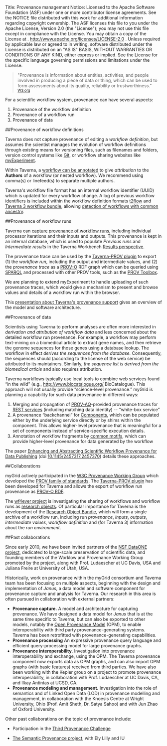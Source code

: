 Title:     Provenance management
Notice:    Licensed to the Apache Software Foundation (ASF) under one
           or more contributor license agreements.  See the NOTICE file
           distributed with this work for additional information
           regarding copyright ownership.  The ASF licenses this file
           to you under the Apache License, Version 2.0 (the
           "License"); you may not use this file except in compliance
           with the License.  You may obtain a copy of the License at
           .
             http://www.apache.org/licenses/LICENSE-2.0
           .
           Unless required by applicable law or agreed to in writing,
           software distributed under the License is distributed on an
           "AS IS" BASIS, WITHOUT WARRANTIES OR CONDITIONS OF ANY
           KIND, either express or implied.  See the License for the
           specific language governing permissions and limitations
           under the License.

> "Provenance is information about entities, activities, and people
> involved in producing a piece of data or thing, which can be used to
> form assessments about its quality, reliability or trustworthiness."
<small><a href="http://www.w3.org/TR/prov-overview/">W3.org</a></small>

For a scientific workflow system, provenance can have several aspects:

1. Provenance of the workflow definition
2. Provenance of a workflow run
3. Provenance of data

##Provenance of workflow definitions

Taverna does not capture provenance of editing a *workflow definition*,
   but assumes the scientist manages the evolution of workflow definitions through existing
   means for versioning files, such as filenames and folders,
   version control systems like [Git](https://help.github.com/articles/set-up-git),
   or workflow sharing websites like [myExperiment](http://www.myexperiment.org/).

Within Taverna, a
   [workflow can be annotated](http://dev.mygrid.org.uk/wiki/display/taverna/Annotations)
   to give *attribution* to the **Authors** of a workflow (or nested workflow).
We recommend using comma(s) or linefeed(s) to separate multiple authors.

Taverna's workflow file format has an internal workflow identifier (UUID) which is updated for
   every workflow change.
A log of previous workflow identifiers is included within the workflow definition formats
   [t2flow](http://taverna.googlecode.com/svn/taverna/dev/xsd/trunk/t2flow/t2flow.xsd) and
   [Taverna 3 workflow bundle](http://dev.mygrid.org.uk/wiki/display/developer/Taverna+Workflow+Bundle),
   allowing
   [detection of workflows with common ancestry](http://www.myexperiment.org/workflows/2899).

##Provenance of workflow runs

Taverna can
   [capture provenance of workflow runs](http://dev.mygrid.org.uk/wiki/display/taverna/Data+and+provenance+preferences),
   including individual processor iterations and their inputs and outputs.
This provenance is kept in an internal database,
   which is used to populate *Previous runs* and *Intermediate results* in the Taverna Workbench
   [Results perspective](http://dev.mygrid.org.uk/wiki/display/taverna/Result+Perspective).

The provenance trace can be used by the
   [Taverna-PROV plugin](https://github.com/wf4ever/taverna-prov)
   to export (1) the *workflow run*, including the output and intermediate values,
   and (2) the *provenance trace* as a [PROV-O](http://www.w3.org/TR/prov-o/) RDF graph which can
   be queried using [SPARQL](http://www.w3.org/TR/sparql11-overview/) and processed with other
   PROV tools, such as the [PROV Toolbox](https://github.com/lucmoreau/ProvToolbox/).

We are planning to extend myExperiment to handle uploading of such provenance traces,
   which would give a mechanism to present and browse values and details of a workflow run
   within the browser.

This [presentation about Taverna's provenance support](http://www.slideshare.net/soilandreyes/20130529-taverna-provenance)
   gives an overview of the model and software architecture.

##Provenance of data

Scientists using Taverna to perform analyses are often more interested in *derivation and attribution of workflow data* and less concerned about the detailed workflow run provenance. For example, a workflow may perform text-mining on a biomedical article to extract gene names, and then retrieve the genome sequences for those genes using a database lookup. The workflow in effect *derives the sequences from the database.* Consequently, the sequences should (according to the license of the web service) be attributed to its maintainers. Similarly, *the sequence list is derived from the biomedical article* and also requires attribution.

Taverna workflows typically use local tools to combine web services found &#8220;in the wild&#8221; 
(e.g.,  <a href="">http://www.biocatalogue.org/</a> BioCatalogue). This approach will not usually
provide &#8220;science-level provenance.&#8221; myGrid is planning a capability for such data provenance 
in different ways:

1. Merging and propagation of [PROV-AQ](http://www.w3.org/TR/prov-aq/)-provided provenance
     traces for [REST services](http://dev.mygrid.org.uk/wiki/display/taverna/REST)
     (including matching data identity) -- “white-box service”
2. A provenance “backchannel” for [Components](/documentation/components),
     which can be populated either by the underlying service directly or by shims within the
     component.
   This allows higher-level provenance that is meaningful for a set of components instead of
     service-specific execution details.
3. Annotation of workflow fragments by
     [common motifs](http://www.slideshare.net/dgarijo/common-motifs-in-scientific-workflows-an-empirical-analysis),
     which can provide higher-level provenance for data generated by the workflow

The paper [Enhancing and Abstracting Scientific Workflow Provenance for Data
     Publishing](http://www.edbt.org/Proceedings/2013-Genova/papers/workshops/a45-alper.pdf)
     (doi [10.1145/2457317.2457370](http://dx.doi.org/10.1145/2457317.2457370)) details these
     approaches.

##Collaborations

myGrid actively participated in the
   [W3C Provenance Working Group](http://www.w3.org/2011/prov/wiki/Main_Page)
   which developed the [PROV family of standards](http://www.w3.org/TR/prov-overview/).
The [Taverna-PROV plugin](https://github.com/wf4ever/taverna-prov) has been developed for
   Taverna and allows the export of workflow run provenance as
   [PROV-O RDF](http://www.w3.org/TR/prov-o/).

The [wf4ever project](http://www.wf4ever-project.org) is investigating the sharing of workflows
   and workflow runs as [research objects](http://www.researchobject.org/). Of particular importance for
   Taverna is the development of the [Research Object Bundle](https://w3id.org/bundle),
   which will form a single archive of a workflow run, including run *provenance*, *inputs*,
   *outputs*, *intermediate values*, *workflow definition* and (for Taverna 3)
   information about the *run environment*.

##Past collaborations

Since early 2010, we have been invited partners of the [NSF DataONE project](https://dataone.org/),
   dedicated to large-scale preservation of scientific data, and founding members of the
   Worklow and Provenance Working Group promoted by the project, along with Prof. Ludaescher
   at UC Davis, USA  and Juliana Freire at University of Utah, USA.

Historically, work on provenance within the myGrid consortium and Taverna team has been
   focusing on multiple aspects, beginning with the design and implementation of *Janus*,
   a data model and software component for provenance capture and analysis for Taverna.
Our research in this area is often pursued in collaboration with external partners:

 - **Provenance capture.** A model and architecture for capturing provenance.
     We have designed a data model for *Janus* that is at the same time specific to Taverna,
     but can also be exported to other models,
     notably the [Open Provenance Model](http://openprovenance.org/) (OPM),
     to enable interoperability with third party provenance-generating systems.
   Taverna has been retrofitted with provenance-generating capabilities.
 - **Provenance processing** An expressive provenance query language and efficient query-processing model for large
     provenance graphs.
 - **Provenance interoperability.** Investigation into provenance interoperability and exchange, using the OPM.
   The Taverna provenance component now exports data as OPM graphs,
     and can also import OPM graphs (with basic features) received from third parties.
   We have also been working with the Kepler group on a project to promote provenance
     interoperability, in collaboration with Prof. Ludaescher at UC Davis, CA, and
     Ilkay Antintas at UCSD, CA.
 - **Provenance modeling and management.** Investigation into the role of semantics and of Linked Open Data (LOD) in provenance
     modelling and management,  in collaboration with the Knoesis Centre at Wright University,
     Ohio (Prof. Amit Sheth, Dr. Satya Sahoo) and with Jun Zhao of Oxford University.

Other past collaborations on the topic of provenance include:

 - Participation in the
   [Third Provenance Challenge](http://twiki.ipaw.info/bin/view/Challenge/ThirdProvenanceChallenge)

 - [The Semantic Provenance project](http://www.mygrid.org.uk/projects/semantic-provenance-project/),
   with Ely Lilly and IU
